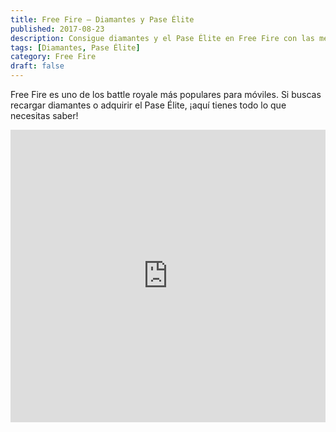 ```yaml
---
title: Free Fire – Diamantes y Pase Élite
published: 2017-08-23
description: Consigue diamantes y el Pase Élite en Free Fire con las mejores ofertas del mercado.
tags: [Diamantes, Pase Élite]
category: Free Fire
draft: false
---
```


Free Fire es uno de los battle royale más populares para móviles. Si buscas recargar diamantes o adquirir el Pase Élite, ¡aquí tienes todo lo que necesitas saber!

<iframe width="100%" height="468" src="https://www.youtube.com/embed/oCuFE61gq5Y" title="Free Fire Trailer" frameborder="0" allowfullscreen></iframe>
